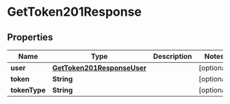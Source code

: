 

# GetToken201Response


## Properties

| Name | Type | Description | Notes |
|------------ | ------------- | ------------- | -------------|
|**user** | [**GetToken201ResponseUser**](GetToken201ResponseUser.md) |  |  [optional] |
|**token** | **String** |  |  [optional] |
|**tokenType** | **String** |  |  [optional] |



